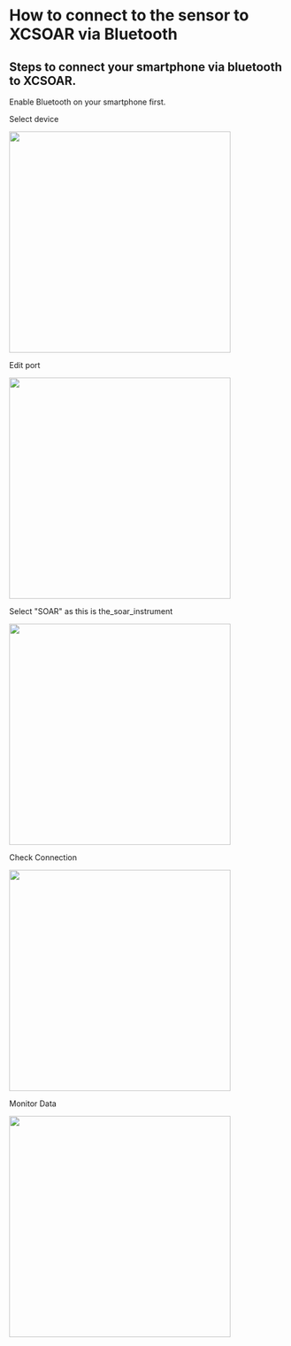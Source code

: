 # How to connect to the sensor to XCSOAR via Bluetooth 


## Steps to connect your smartphone via bluetooth to XCSOAR. 
Enable Bluetooth on your smartphone first. 

Select device

<img src="../_posts/media/20210316_bluetooth_1.png" width="400" />


Edit port

<img src="../_posts/media/20210316_bluetooth_2.png" width="400" />


Select "SOAR" as this is the_soar_instrument

<img src="../_posts/media/20210316_bluetooth_3.png" width="400" />


Check Connection

<img src="../_posts/media/20210316_bluetooth_4.png" width="400" />


Monitor Data

<img src="../_posts/media/20210316_bluetooth_5.png" width="400" />
